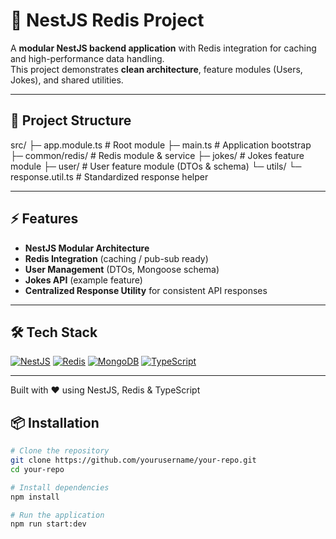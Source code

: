 # 🚀 NestJS Redis Project

A **modular NestJS backend application** with Redis integration for caching and high-performance data handling.  
This project demonstrates **clean architecture**, feature modules (Users, Jokes), and shared utilities.

---

## 📂 Project Structure

src/
├─ app.module.ts # Root module
├─ main.ts # Application bootstrap
├─ common/redis/ # Redis module & service
├─ jokes/ # Jokes feature module
├─ user/ # User feature module (DTOs & schema)
└─ utils/
└─ response.util.ts # Standardized response helper


---

## ⚡ Features

- **NestJS Modular Architecture**  
- **Redis Integration** (caching / pub-sub ready)  
- **User Management** (DTOs, Mongoose schema)  
- **Jokes API** (example feature)  
- **Centralized Response Utility** for consistent API responses  

---

## 🛠️ Tech Stack

[![NestJS](https://img.shields.io/badge/NestJS-Backend-red?logo=nestjs)](https://nestjs.com/)
[![Redis](https://img.shields.io/badge/Redis-Enabled-green?logo=redis)](https://redis.io/)
[![MongoDB](https://img.shields.io/badge/MongoDB-Mongoose-blue?logo=mongodb)](https://www.mongodb.com/)
[![TypeScript](https://img.shields.io/badge/TypeScript-Strict-blue?logo=typescript)](https://www.typescriptlang.org/)

---
Built with ❤️ using NestJS, Redis & TypeScript
## 📦 Installation

```bash
# Clone the repository
git clone https://github.com/yourusername/your-repo.git
cd your-repo

# Install dependencies
npm install

# Run the application
npm run start:dev
